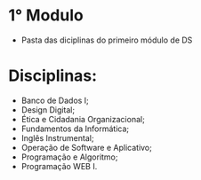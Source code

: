 # 1° Modulo

- Pasta das diciplinas do primeiro módulo de DS 

# Disciplinas: 

- Banco de Dados I;
- Design Digital;
- Ética e Cidadania Organizacional;
- Fundamentos da Informática;
- Inglês Instrumental;
- Operação de Software e Aplicativo;
- Programação e Algoritmo;
- Programação WEB I.
